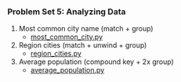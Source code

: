 ### Problem Set 5: Analyzing Data

1. Most common city name (match + group)
    - [most_common_city.py](most_common_city.py)
2. Region cities (match + unwind + group)
    - [region_cities.py](region_cities.py)
3. Average population (compound key + 2x group)
    - [average_population.py](average_population.py)
